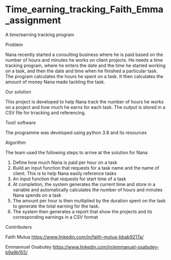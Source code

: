 # Time_earning_tracking_Faith_Emma_assignment

A time/earning tracking program

Problem

Nana recently started a consulting business where he is paid based on the number of hours and minutes he works on client projects. He needs a time tracking program, where he enters the date and the time he started working on a task, and then the date and time when he finished a particular task. The program calculates the hours he spent on a task. It then calculates the amount of money Nana made tackling the task.

Our solution

This project is developed to help Nana track the number of hours he works on a project and how much he earns for each task. The output is stored in a CSV file for trracking and referencing.

Tool/ software

The programme was developed using python 3.8 and its resources

Algorithm

The team used the following steps to arrive at the solution for Nana

1. Define how much Nana is paid per hour on a task
2. Build an input function that requests for a task name and the name of client. This is to help Nana easily reference tasks
3. An input function that requests for start time of a task
4. At completion, the system generates the current time and store in a variable and automatically calculates the number of hours and minutes Nana spends on a task
5. The amount per hour is then multiplied by the duration spent on the task to generate the total earning for the task.
6. The system then generates a report that show the projects and its corresponding earnings in a CSV format

Contributers

Faith Mutua
https://www.linkedin.com/in/faith-mutua-bbab9217a/

Emmannuel Osabutey
https://www.linkedin.com/in/emmanuel-osabutey-b9a9b155/

